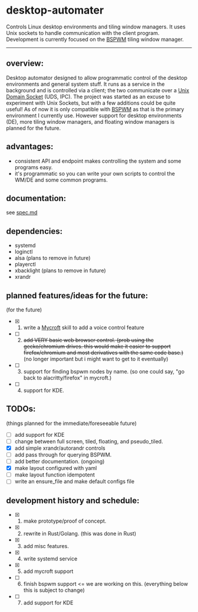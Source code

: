 # desktop-automater
Controls Linux desktop environments and tiling window managers. It uses Unix sockets to handle communication with the client program. Development is currently focused on the [BSPWM](https://github.com/baskerville/bspwm) tiling window manager.

---

## overview:

Desktop automator designed to allow programmatic control of the desktop environments and general system stuff. It runs as a service in the background and is controlled via a client; the two communicate over a [Unix Domain Socket](https://en.wikipedia.org/wiki/Unix_domain_socket) (UDS, IPC). The project was started as an excuse to experiment with Unix Sockets, but with a few additions could be quite useful! As of now it is only compatible with [BSPWM](https://github.com/baskerville/bspwm) as that is the primary environment I currently use. However support for desktop environments (DE), more tiling window managers, and floating window managers is planned for the future.

## advantages:

- consistent API and endpoint makes controlling the system and some programs easy.
- it's programmatic so you can write your own scripts to control the WM/DE and some common programs.

## documentation:

see [spec.md](spec.md)

## dependencies:
- systemd
- loginctl
- alsa (plans to remove in future)
- playerctl
- xbacklight (plans to remove in future)
- xrandr

## planned features/ideas for the future:
(for the future)

- [x] 1. write a [Mycroft](https://mycroft-ai.gitbook.io/docs/) skill to add a voice control feature
- [ ] 2. ~~add VERY basic web browser control. (prob using the gecko/chromium drives. this would make it easier to support firefox/chromium and most derivatives with the same code base.)~~ (no longer important but i might want to get to it eventually)   
- [ ] 3. support for finding bspwm nodes by name. (so one could say, "go back to alacritty/firefox" in mycroft.)
- [ ] 4. support for KDE.

## TODOs:
(things planned for the immediate/foreseeable future)

- [ ] add support for KDE
- [ ] change between full screen, tiled, floating, and pseudo_tiled.
- [x] add simple xrandr/autorandr controls
- [ ] add pass through for querying BSPWM.
- [ ] add better documentation. (ongoing)
- [x] make layout configured with yaml
- [ ] make layout function idempotent
- [ ] write an ensure_file and make default configs file

## development history and schedule:

- [x] 1. make prototype/proof of concept.
- [x] 2. rewrite in Rust/Golang. (this was done in Rust)
- [x] 3. add misc features.
- [x] 4. write systemd service
- [x] 5. add mycroft support
- [ ] 6. finish bspwm support <= we are working on this. (everything below this is subject to change)
- [ ] 7. add support for KDE

